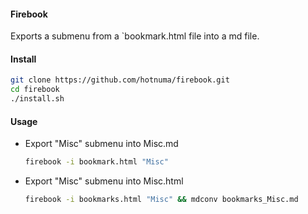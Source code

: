 #### Firebook

Exports a submenu from a `bookmark.html file into a md file.

#### Install

```bash    
git clone https://github.com/hotnuma/firebook.git
cd firebook
./install.sh
```

#### Usage

* Export "Misc" submenu into Misc.md
    
    ```bash
    firebook -i bookmark.html "Misc"
    ```

* Export "Misc" submenu into Misc.html
    
    ```bash
    firebook -i bookmarks.html "Misc" && mdconv bookmarks_Misc.md
    ```
    
    
